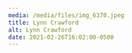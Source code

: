 ```yaml
---
media: /media/files/img_6370.jpeg
title: Lynn Crawford
alt: Lynn Crawford
date: 2021-02-26T16:02:00-0500
---
```

